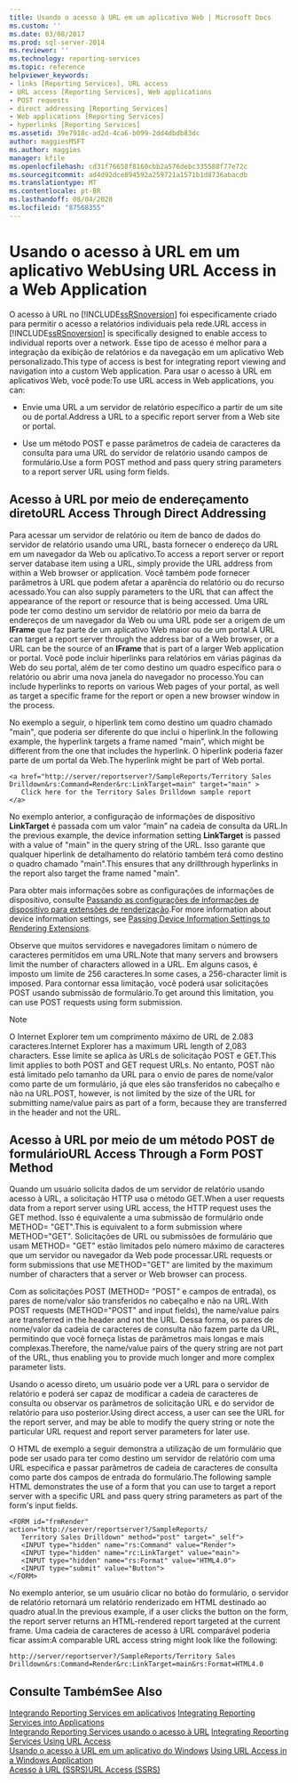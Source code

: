 ```yaml
---
title: Usando o acesso à URL em um aplicativo Web | Microsoft Docs
ms.custom: ''
ms.date: 03/08/2017
ms.prod: sql-server-2014
ms.reviewer: ''
ms.technology: reporting-services
ms.topic: reference
helpviewer_keywords:
- links [Reporting Services], URL access
- URL access [Reporting Services], Web applications
- POST requests
- direct addressing [Reporting Services]
- Web applications [Reporting Services]
- hyperlinks [Reporting Services]
ms.assetid: 39e7918c-ad2d-4ca6-b099-2dd4dbdb83dc
author: maggiesMSFT
ms.author: maggies
manager: kfile
ms.openlocfilehash: cd31f76658f8160cbb2a576debc335588f77e72c
ms.sourcegitcommit: ad4d92dce894592a259721a1571b1d8736abacdb
ms.translationtype: MT
ms.contentlocale: pt-BR
ms.lasthandoff: 08/04/2020
ms.locfileid: "87568355"
---
```

# <a name="using-url-access-in-a-web-application"></a><span data-ttu-id="2b3e5-102">Usando o acesso à URL em um aplicativo Web</span><span class="sxs-lookup"><span data-stu-id="2b3e5-102">Using URL Access in a Web Application</span></span>
  <span data-ttu-id="2b3e5-103">O acesso à URL no [!INCLUDE[ssRSnoversion](../../includes/ssrsnoversion-md.md)] foi especificamente criado para permitir o acesso a relatórios individuais pela rede.</span><span class="sxs-lookup"><span data-stu-id="2b3e5-103">URL access in [!INCLUDE[ssRSnoversion](../../includes/ssrsnoversion-md.md)] is specifically designed to enable access to individual reports over a network.</span></span> <span data-ttu-id="2b3e5-104">Esse tipo de acesso é melhor para a integração da exibição de relatórios e da navegação em um aplicativo Web personalizado.</span><span class="sxs-lookup"><span data-stu-id="2b3e5-104">This type of access is best for integrating report viewing and navigation into a custom Web application.</span></span> <span data-ttu-id="2b3e5-105">Para usar o acesso à URL em aplicativos Web, você pode:</span><span class="sxs-lookup"><span data-stu-id="2b3e5-105">To use URL access in Web applications, you can:</span></span>  
  
-   <span data-ttu-id="2b3e5-106">Envie uma URL a um servidor de relatório específico a partir de um site ou de portal.</span><span class="sxs-lookup"><span data-stu-id="2b3e5-106">Address a URL to a specific report server from a Web site or portal.</span></span>  
  
-   <span data-ttu-id="2b3e5-107">Use um método POST e passe parâmetros de cadeia de caracteres da consulta para uma URL do servidor de relatório usando campos de formulário.</span><span class="sxs-lookup"><span data-stu-id="2b3e5-107">Use a form POST method and pass query string parameters to a report server URL using form fields.</span></span>  
  
## <a name="url-access-through-direct-addressing"></a><span data-ttu-id="2b3e5-108">Acesso à URL por meio de endereçamento direto</span><span class="sxs-lookup"><span data-stu-id="2b3e5-108">URL Access Through Direct Addressing</span></span>  
 <span data-ttu-id="2b3e5-109">Para acessar um servidor de relatório ou item de banco de dados do servidor de relatório usando uma URL, basta fornecer o endereço da URL em um navegador da Web ou aplicativo.</span><span class="sxs-lookup"><span data-stu-id="2b3e5-109">To access a report server or report server database item using a URL, simply provide the URL address from within a Web browser or application.</span></span> <span data-ttu-id="2b3e5-110">Você também pode fornecer parâmetros à URL que podem afetar a aparência do relatório ou do recurso acessado.</span><span class="sxs-lookup"><span data-stu-id="2b3e5-110">You can also supply parameters to the URL that can affect the appearance of the report or resource that is being accessed.</span></span> <span data-ttu-id="2b3e5-111">Uma URL pode ter como destino um servidor de relatório por meio da barra de endereços de um navegador da Web ou uma URL pode ser a origem de um **IFrame** que faz parte de um aplicativo Web maior ou de um portal.</span><span class="sxs-lookup"><span data-stu-id="2b3e5-111">A URL can target a report server through the address bar of a Web browser, or a URL can be the source of an **IFrame** that is part of a larger Web application or portal.</span></span> <span data-ttu-id="2b3e5-112">Você pode incluir hiperlinks para relatórios em várias páginas da Web do seu portal, além de ter como destino um quadro específico para o relatório ou abrir uma nova janela do navegador no processo.</span><span class="sxs-lookup"><span data-stu-id="2b3e5-112">You can include hyperlinks to reports on various Web pages of your portal, as well as target a specific frame for the report or open a new browser window in the process.</span></span>  
  
 <span data-ttu-id="2b3e5-113">No exemplo a seguir, o hiperlink tem como destino um quadro chamado "main", que poderia ser diferente do que inclui o hiperlink.</span><span class="sxs-lookup"><span data-stu-id="2b3e5-113">In the following example, the hyperlink targets a frame named "main", which might be different from the one that includes the hyperlink.</span></span> <span data-ttu-id="2b3e5-114">O hiperlink poderia fazer parte de um portal da Web.</span><span class="sxs-lookup"><span data-stu-id="2b3e5-114">The hyperlink might be part of Web portal.</span></span>  
  
```  
<a href="http://server/reportserver?/SampleReports/Territory Sales   
Drilldown&rs:Command=Render&rc:LinkTarget=main" target="main" >  
   Click here for the Territory Sales Drilldown sample report  
</a>  
```  
  
 <span data-ttu-id="2b3e5-115">No exemplo anterior, a configuração de informações de dispositivo **LinkTarget** é passada com um valor “main” na cadeia de consulta da URL.</span><span class="sxs-lookup"><span data-stu-id="2b3e5-115">In the previous example, the device information setting **LinkTarget** is passed with a value of "main" in the query string of the URL.</span></span> <span data-ttu-id="2b3e5-116">Isso garante que qualquer hiperlink de detalhamento do relatório também terá como destino o quadro chamado "main".</span><span class="sxs-lookup"><span data-stu-id="2b3e5-116">This ensures that any drillthrough hyperlinks in the report also target the frame named "main".</span></span>  
  
 <span data-ttu-id="2b3e5-117">Para obter mais informações sobre as configurações de informações de dispositivo, consulte [Passando as configurações de informações de dispositivo para extensões de renderização](../report-server-web-service/net-framework/passing-device-information-settings-to-rendering-extensions.md).</span><span class="sxs-lookup"><span data-stu-id="2b3e5-117">For more information about device information settings, see [Passing Device Information Settings to Rendering Extensions](../report-server-web-service/net-framework/passing-device-information-settings-to-rendering-extensions.md).</span></span>  
  
 <span data-ttu-id="2b3e5-118">Observe que muitos servidores e navegadores limitam o número de caracteres permitidos em uma URL.</span><span class="sxs-lookup"><span data-stu-id="2b3e5-118">Note that many servers and browsers limit the number of characters allowed in a URL.</span></span> <span data-ttu-id="2b3e5-119">Em alguns casos, é imposto um limite de 256 caracteres.</span><span class="sxs-lookup"><span data-stu-id="2b3e5-119">In some cases, a 256-character limit is imposed.</span></span> <span data-ttu-id="2b3e5-120">Para contornar essa limitação, você poderá usar solicitações POST usando submissão de formulário.</span><span class="sxs-lookup"><span data-stu-id="2b3e5-120">To get around this limitation, you can use POST requests using form submission.</span></span>  
  
> [!NOTE]  
>  <span data-ttu-id="2b3e5-121">O Internet Explorer tem um comprimento máximo de URL de 2.083 caracteres.</span><span class="sxs-lookup"><span data-stu-id="2b3e5-121">Internet Explorer has a maximum URL length of 2,083 characters.</span></span> <span data-ttu-id="2b3e5-122">Esse limite se aplica às URLs de solicitação POST e GET.</span><span class="sxs-lookup"><span data-stu-id="2b3e5-122">This limit applies to both POST and GET request URLs.</span></span> <span data-ttu-id="2b3e5-123">No entanto, POST não está limitado pelo tamanho da URL para o envio de pares de nome/valor como parte de um formulário, já que eles são transferidos no cabeçalho e não na URL.</span><span class="sxs-lookup"><span data-stu-id="2b3e5-123">POST, however, is not limited by the size of the URL for submitting name/value pairs as part of a form, because they are transferred in the header and not the URL.</span></span>  
  
## <a name="url-access-through-a-form-post-method"></a><span data-ttu-id="2b3e5-124">Acesso à URL por meio de um método POST de formulário</span><span class="sxs-lookup"><span data-stu-id="2b3e5-124">URL Access Through a Form POST Method</span></span>  
 <span data-ttu-id="2b3e5-125">Quando um usuário solicita dados de um servidor de relatório usando acesso à URL, a solicitação HTTP usa o método GET.</span><span class="sxs-lookup"><span data-stu-id="2b3e5-125">When a user requests data from a report server using URL access, the HTTP request uses the GET method.</span></span> <span data-ttu-id="2b3e5-126">Isso é equivalente a uma submissão de formulário onde METHOD= "GET".</span><span class="sxs-lookup"><span data-stu-id="2b3e5-126">This is equivalent to a form submission where METHOD="GET".</span></span> <span data-ttu-id="2b3e5-127">Solicitações de URL ou submissões de formulário que usam METHOD= "GET" estão limitados pelo número máximo de caracteres que um servidor ou navegador da Web pode processar.</span><span class="sxs-lookup"><span data-stu-id="2b3e5-127">URL requests or form submissions that use METHOD="GET" are limited by the maximum number of characters that a server or Web browser can process.</span></span>  
  
 <span data-ttu-id="2b3e5-128">Com as solicitações POST (METHOD= "POST" e campos de entrada), os pares de nome/valor são transferidos no cabeçalho e não na URL.</span><span class="sxs-lookup"><span data-stu-id="2b3e5-128">With POST requests (METHOD="POST" and input fields), the name/value pairs are transferred in the header and not the URL.</span></span> <span data-ttu-id="2b3e5-129">Dessa forma, os pares de nome/valor da cadeia de caracteres de consulta não fazem parte da URL, permitindo que você forneça listas de parâmetros mais longas e mais complexas.</span><span class="sxs-lookup"><span data-stu-id="2b3e5-129">Therefore, the name/value pairs of the query string are not part of the URL, thus enabling you to provide much longer and more complex parameter lists.</span></span>  
  
 <span data-ttu-id="2b3e5-130">Usando o acesso direto, um usuário pode ver a URL para o servidor de relatório e poderá ser capaz de modificar a cadeia de caracteres de consulta ou observar os parâmetros de solicitação URL e do servidor de relatório para uso posterior.</span><span class="sxs-lookup"><span data-stu-id="2b3e5-130">Using direct access, a user can see the URL for the report server, and may be able to modify the  query string or note the particular URL request and report server parameters for later use.</span></span>  
  
 <span data-ttu-id="2b3e5-131">O HTML de exemplo a seguir demonstra a utilização de um formulário que pode ser usado para ter como destino um servidor de relatório com uma URL específica e passar parâmetros de cadeia de caracteres de consulta como parte dos campos de entrada do formulário.</span><span class="sxs-lookup"><span data-stu-id="2b3e5-131">The following sample HTML demonstrates the use of a form that you can use to target a report server with a specific URL and pass query string parameters as part of the form's input fields.</span></span>  
  
```  
<FORM id="frmRender" action="http://server/reportserver?/SampleReports/  
   Territory Sales Drilldown" method="post" target="_self">  
   <INPUT type="hidden" name="rs:Command" value="Render">   
   <INPUT type="hidden" name="rc:LinkTarget" value="main">  
   <INPUT type="hidden" name="rs:Format" value="HTML4.0">  
   <INPUT type="submit" value="Button">  
</FORM>  
```  
  
 <span data-ttu-id="2b3e5-132">No exemplo anterior, se um usuário clicar no botão do formulário, o servidor de relatório retornará um relatório renderizado em HTML destinado ao quadro atual.</span><span class="sxs-lookup"><span data-stu-id="2b3e5-132">In the previous example, if a user clicks the button on the form, the report server returns an HTML-rendered report targeted at the current frame.</span></span> <span data-ttu-id="2b3e5-133">Uma cadeia de caracteres de acesso à URL comparável poderia ficar assim:</span><span class="sxs-lookup"><span data-stu-id="2b3e5-133">A comparable URL access string might look like the following:</span></span>  
  
```  
http://server/reportserver?/SampleReports/Territory Sales   
Drilldown&rs:Command=Render&rc:LinkTarget=main&rs:Format=HTML4.0  
```  
  
## <a name="see-also"></a><span data-ttu-id="2b3e5-134">Consulte Também</span><span class="sxs-lookup"><span data-stu-id="2b3e5-134">See Also</span></span>  
 <span data-ttu-id="2b3e5-135">[Integrando Reporting Services em aplicativos](../application-integration/integrating-reporting-services-into-applications.md) </span><span class="sxs-lookup"><span data-stu-id="2b3e5-135">[Integrating Reporting Services into Applications](../application-integration/integrating-reporting-services-into-applications.md) </span></span>  
 <span data-ttu-id="2b3e5-136">[Integrando Reporting Services usando o acesso à URL](integrating-reporting-services-using-url-access.md) </span><span class="sxs-lookup"><span data-stu-id="2b3e5-136">[Integrating Reporting Services Using URL Access](integrating-reporting-services-using-url-access.md) </span></span>  
 <span data-ttu-id="2b3e5-137">[Usando o acesso à URL em um aplicativo do Windows](integrating-reporting-services-using-url-access-windows-application.md) </span><span class="sxs-lookup"><span data-stu-id="2b3e5-137">[Using URL Access in a Windows Application](integrating-reporting-services-using-url-access-windows-application.md) </span></span>  
 [<span data-ttu-id="2b3e5-138">Acesso à URL &#40;SSRS&#41;</span><span class="sxs-lookup"><span data-stu-id="2b3e5-138">URL Access &#40;SSRS&#41;</span></span>](../url-access-ssrs.md)  
  
  
